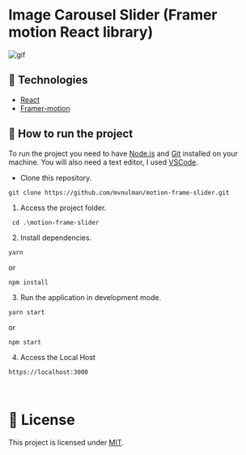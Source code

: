 # Image Carousel Slider (Framer motion React library)

![gif](https://user-images.githubusercontent.com/63374582/159042133-82469ee8-a41f-44e0-bb51-7fb22d02471e.gif)

## 🧪 Technologies

- [React](https://pt-br.reactjs.org)
- [Framer-motion](https://www.framer.com/docs/)

## 🚀 How to run the project

To run the project you need to have [Node.js](https://nodejs.dev) and [Git](https://git-scm.com) installed on your machine. You will also need a text editor, I used [VSCode](https://code.visualstudio.com).

- Clone this repository.

```
git clone https://github.com/mvnulman/motion-frame-slider.git

```


1. Access the project folder.

```
 cd .\motion-frame-slider
```

2. Install dependencies.

```
yarn 
```
or
```
npm install
```

3. Run the application in development mode.

```
yarn start
```
or

```
npm start
```

4. Access the Local Host
```
https://localhost:3000
```
<br>


# 📝 License

This project is licensed under [MIT](/LICENSE).
